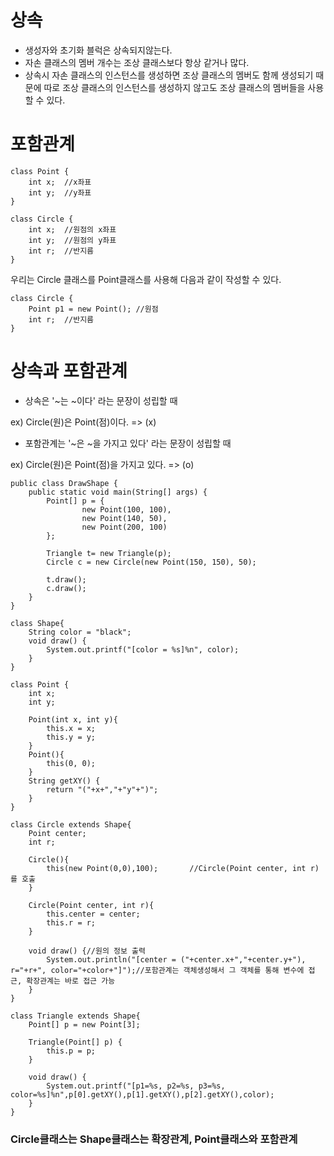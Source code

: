 상속
==========

* 생성자와 초기화 블럭은 상속되지않는다.
* 자손 클래스의 멤버 개수는 조상 클래스보다 항상 같거나 많다.
* 상속시 자손 클래스의 인스턴스를 생성하면 조상 클래스의 멤버도 함께 생성되기 때문에 따로 조상 클래스의 인스턴스를 생성하지 않고도 조상 클래스의 멤버들을 사용할 수 있다.


포함관계
=============

```
class Point {
    int x;  //x좌표
    int y;  //y좌표
}
```
```
class Circle {
    int x;  //원점의 x좌표
    int y;  //원점의 y좌표
    int r;  //반지름
}

```

우리는 Circle 클래스를 Point클래스를 사용해 다음과 같이 작성할 수 있다.
```
class Circle {
    Point p1 = new Point(); //원점
    int r;  //반지름
}

```

상속과 포함관계
============================

* 상속은 '~는 ~이다' 라는 문장이 성립할 때

ex) Circle(원)은 Point(점)이다. => (x)

* 포함관계는 '~은 ~을 가지고 있다' 라는 문장이 성립할 때


ex) Circle(원)은 Point(점)을 가지고 있다. => (o)

```
public class DrawShape {
	public static void main(String[] args) {
		Point[] p = {
				new Point(100, 100),
				new Point(140, 50),
				new Point(200, 100)
		};
		
		Triangle t= new Triangle(p);
		Circle c = new Circle(new Point(150, 150), 50);
		
		t.draw();
		c.draw();
	}
}

class Shape{
	String color = "black";
	void draw() {
		System.out.printf("[color = %s]%n", color);
	}
}

class Point {
	int x;
	int y;
	
	Point(int x, int y){
		this.x = x;
		this.y = y;
	}
	Point(){
		this(0, 0);
	}
	String getXY() {
		return "("+x+","+"y"+")";
	}
}

class Circle extends Shape{
	Point center;
	int r;
	
	Circle(){
		this(new Point(0,0),100);		//Circle(Point center, int r)를 호출
	}
	
	Circle(Point center, int r){
		this.center = center;
		this.r = r;
	}
	
	void draw() {//원의 정보 출력
		System.out.println("[center = ("+center.x+","+center.y+"), r="+r+", color="+color+"]");//포함관계는 객체생성해서 그 객체를 통해 변수에 접근, 확장관계는 바로 접근 가능
	}
}

class Triangle extends Shape{
	Point[] p = new Point[3];
	
	Triangle(Point[] p) {
		this.p = p;
	}
	
	void draw() {
		System.out.printf("[p1=%s, p2=%s, p3=%s, color=%s]%n",p[0].getXY(),p[1].getXY(),p[2].getXY(),color);
	}
}
```

### Circle클래스는 Shape클래스는 확장관계, Point클래스와 포함관계
